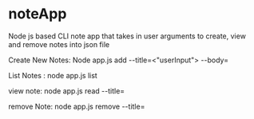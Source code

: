# noteApp
Node js based CLI note app that takes in user arguments to create, view and remove notes into json file

Create New Notes:
Node app.js add --title=<"userInput"> --body=<userInput>

List Notes :
node app.js list

view note:
node app.js read --title=<userInput>

remove Note:
node app.js remove --title=<userInput>
